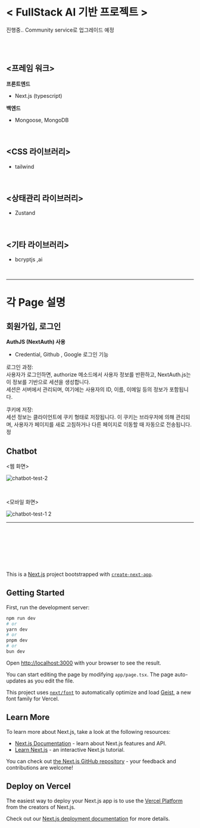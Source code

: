 # < FullStack AI 기반 프로젝트 >
진행중..
Community service로 업그레이드 예정

<br/><br/>



## <프레임 워크>
**프론트엔드**
- Next.js (typescript)

**백엔드**
- Mongoose, MongoDB

<br/>

## <CSS 라이브러리>
- tailwind

<br/>

## <상태관리 라이브러리>
- Zustand

<br/>

## <기타 라이브러리>
- bcryptjs ,ai

<br/>

***


# 각 Page 설명 

## 회원가입, 로그인
**AuthJS (NextAuth) 사용**
- Credential, Github , Google 로그인 기능

로그인 과정: <br/>
사용자가 로그인하면, authorize 메소드에서 사용자 정보를 반환하고, NextAuth.js는 이 정보를 기반으로 세션을 생성합니다.  <br/>
세션은 서버에서 관리되며, 여기에는 사용자의 ID, 이름, 이메일 등의 정보가 포함됩니다.

쿠키에 저장: <br/>
세션 정보는 클라이언트에 쿠키 형태로 저장됩니다. 이 쿠키는 브라우저에 의해 관리되며, 사용자가 페이지를 새로 고침하거나 다른 페이지로 이동할 때 자동으로 전송됩니다.정


## Chatbot

<웹 화면>

![chatbot-test-2](https://github.com/user-attachments/assets/9951f29b-483b-4849-8de0-0d1599674e0e)

<br/>

<모바일 화면>

![chatbot-test-1 2](https://github.com/user-attachments/assets/406af46c-3da5-44e9-8f7f-88aed67556a1)









***








<br/><br/><br/><br/><br/><br/>



This is a [Next.js](https://nextjs.org) project bootstrapped with [`create-next-app`](https://nextjs.org/docs/app/api-reference/cli/create-next-app).

## Getting Started

First, run the development server:

```bash
npm run dev
# or
yarn dev
# or
pnpm dev
# or
bun dev
```

Open [http://localhost:3000](http://localhost:3000) with your browser to see the result.

You can start editing the page by modifying `app/page.tsx`. The page auto-updates as you edit the file.

This project uses [`next/font`](https://nextjs.org/docs/app/building-your-application/optimizing/fonts) to automatically optimize and load [Geist](https://vercel.com/font), a new font family for Vercel.

## Learn More

To learn more about Next.js, take a look at the following resources:

- [Next.js Documentation](https://nextjs.org/docs) - learn about Next.js features and API.
- [Learn Next.js](https://nextjs.org/learn) - an interactive Next.js tutorial.

You can check out [the Next.js GitHub repository](https://github.com/vercel/next.js) - your feedback and contributions are welcome!

## Deploy on Vercel

The easiest way to deploy your Next.js app is to use the [Vercel Platform](https://vercel.com/new?utm_medium=default-template&filter=next.js&utm_source=create-next-app&utm_campaign=create-next-app-readme) from the creators of Next.js.

Check out our [Next.js deployment documentation](https://nextjs.org/docs/app/building-your-application/deploying) for more details.
